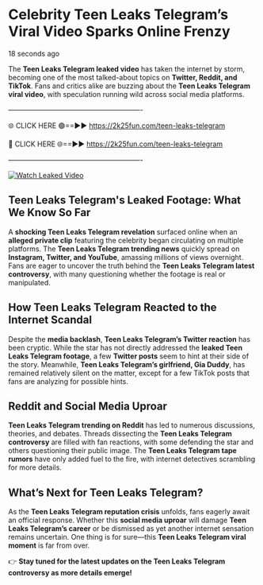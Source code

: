 # Celebrity Teen Leaks Telegram’s Viral Video Sparks Online Frenzy

18 seconds ago

The **Teen Leaks Telegram leaked video** has taken the internet by storm, becoming one of the most talked-about topics on **Twitter, Reddit, and TikTok**. Fans and critics alike are buzzing about the **Teen Leaks Telegram viral video**, with speculation running wild across social media platforms.

———————————————————-

🌐 CLICK HERE 🟢==►► https://2k25fun.com/teen-leaks-telegram

🔴 CLICK HERE 🌐==►► https://2k25fun.com/teen-leaks-telegram

———————————————————-

[![Watch Leaked Video](https://miro.medium.com/v2/resize:fit:828/format:webp/1*cilzJN44JGOrTw9NJCrNHA.gif "Watch Leaked Video")](https://2k25fun.com/teen-leaks-telegram)

## **Teen Leaks Telegram's Leaked Footage: What We Know So Far**  
A **shocking Teen Leaks Telegram revelation** surfaced online when an **alleged private clip** featuring the celebrity began circulating on multiple platforms. The **Teen Leaks Telegram trending news** quickly spread on **Instagram, Twitter, and YouTube**, amassing millions of views overnight. Fans are eager to uncover the truth behind the **Teen Leaks Telegram latest controversy**, with many questioning whether the footage is real or manipulated.  

## **How Teen Leaks Telegram Reacted to the Internet Scandal**  
Despite the **media backlash**, **Teen Leaks Telegram’s Twitter reaction** has been cryptic. While the star has not directly addressed the **leaked Teen Leaks Telegram footage**, a few **Twitter posts** seem to hint at their side of the story. Meanwhile, **Teen Leaks Telegram’s girlfriend, Gia Duddy**, has remained relatively silent on the matter, except for a few TikTok posts that fans are analyzing for possible hints.  

## **Reddit and Social Media Uproar**  
**Teen Leaks Telegram trending on Reddit** has led to numerous discussions, theories, and debates. Threads dissecting the **Teen Leaks Telegram controversy** are filled with fan reactions, with some defending the star and others questioning their public image. The **Teen Leaks Telegram tape rumors** have only added fuel to the fire, with internet detectives scrambling for more details.  

## **What’s Next for Teen Leaks Telegram?**  
As the **Teen Leaks Telegram reputation crisis** unfolds, fans eagerly await an official response. Whether this **social media uproar** will damage **Teen Leaks Telegram’s career** or be dismissed as yet another internet sensation remains uncertain. One thing is for sure—this **Teen Leaks Telegram viral moment** is far from over.  

👉 **Stay tuned for the latest updates on the Teen Leaks Telegram controversy as more details emerge!**  